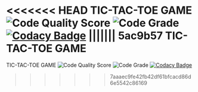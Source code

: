 <<<<<<< HEAD
TIC-TAC-TOE GAME
![Code Quality Score](https://www.code-inspector.com/project/27579/score/svg)
![Code Grade](https://www.code-inspector.com/project/27579/status/svg)
[![Codacy Badge](https://app.codacy.com/project/badge/Grade/3e7da621bdc84d758a65b802afde36d5)](https://www.codacy.com/gh/vinay3099/STEPin_Tic-tac-toe-Game/dashboard?utm_source=github.com&amp;utm_medium=referral&amp;utm_content=vinay3099/STEPin_Tic-tac-toe-Game&amp;utm_campaign=Badge_Grade)
||||||| 5ac9b57
TIC-TAC-TOE GAME 
=======
TIC-TAC-TOE GAME 
![Code Quality Score](https://www.code-inspector.com/project/27579/score/svg)
![Code Grade](https://www.code-inspector.com/project/27579/status/svg)
[![Codacy Badge](https://app.codacy.com/project/badge/Grade/3e7da621bdc84d758a65b802afde36d5)](https://www.codacy.com/gh/vinay3099/STEPin_Tic-tac-toe-Game/dashboard?utm_source=github.com&amp;utm_medium=referral&amp;utm_content=vinay3099/STEPin_Tic-tac-toe-Game&amp;utm_campaign=Badge_Grade)
>>>>>>> 7aaaec9fe42fb42df61bfcacd86d6e5542c86169
